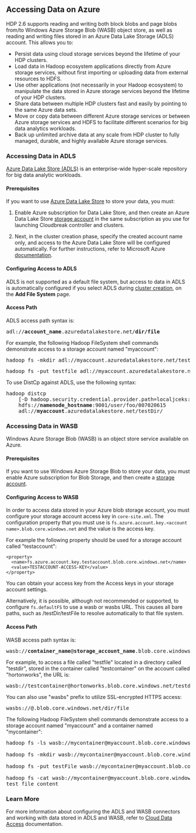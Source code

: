## Accessing Data on Azure 

HDP 2.6 supports reading and writing both block blobs and page blobs from/to Windows Azure Storage Blob (WASB) object store, as well as reading and writing files stored in an Azure Data Lake Storage (ADLS) account. This allows you to:

* Persist data using cloud storage services beyond the lifetime of your HDP clusters.  
* Load data in Hadoop ecosystem applications directly from Azure storage services, without first importing or uploading data from external resources to HDFS.  
* Use other applications (not necessarily in your Hadoop ecosystem) to manipulate the data stored in Azure storage services beyond the lifetime of your HDP clusters.  
* Share data between multiple HDP clusters fast and easily by pointing to the same Azure data sets. 
* Move or copy data between different Azure storage services or between Azure storage services and HDFS to facilitate different scenarios for big data analytics workloads.  
* Back up unlimited archive data at any scale from HDP cluster to fully managed, durable, and highly available Azure storage services.   


### Accessing Data in ADLS

[Azure Data Lake Store (ADLS)](https://azure.microsoft.com/en-in/services/data-lake-store/) is an enterprise-wide hyper-scale repository for big data analytic workloads.

#### Prerequisites

If you want to use [Azure Data Lake Store](https://azure.microsoft.com/en-in/services/data-lake-store/) to store your data, you must: 

1. Enable Azure subscription for Data Lake Store, and then create an Azure Data Lake Store [storage account](https://docs.microsoft.com/en-us/azure/data-lake-store/data-lake-store-get-started-portal) in the same subscription as you use for launching Cloudbreak controller and clusters.  
 
2. Next, in the cluster creation phase, specify the created account name only, and access to the Azure Data Lake Store will be configured automatically. For further instructions, refer to Microsoft Azure [documentation](https://docs.microsoft.com/en-us/azure/data-lake-store/data-lake-store-get-started-portal).

#### Configuring Access to ADLS 

ADLS is not supported as a default file system, but access to data in ADLS is automatically configured if you select ADLS during [cluster creation](azure-create.md), on the **Add File System** page.

#### Access Path

ADLS access path syntax is:

<pre>adl://<b>account_name</b>.azuredatalakestore.net/<b>dir/file</b></pre>

For example, the following Hadoop FileSystem shell commands demonstrate access to a storage account named "myaccount":

<pre>hadoop fs -mkdir adl://myaccount.azuredatalakestore.net/testdir</pre>

<pre>hadoop fs -put testfile adl://myaccount.azuredatalakestore.net/testdir/testfile</pre>

To use DistCp against ADLS, use the following syntax:
<pre>hadoop distcp
    [-D hadoop.security.credential.provider.path=localjceks://file/home/user/adls.jceks]
    hdfs://<b>namenode_hostname</b>:9001/user/foo/007020615
    adl://<b>myaccount</b>.azuredatalakestore.net/testDir/</pre>


### Accessing Data in WASB  

Windows Azure Storage Blob (WASB) is an object store service available on Azure.

#### Prerequisites

If you want to use Windows Azure Storage Blob to store your data, you must enable Azure subscription for Blob Storage, and then create a [storage account](https://docs.microsoft.com/en-us/azure/storage/storage-create-storage-account#create-a-storage-account).  

#### Configuring Access to WASB 

In order to access data stored in your Azure blob storage account, you must configure your storage account access key in `core-site.xml`. The configuration property that you must use is `fs.azure.account.key.<account name>.blob.core.windows.net` and the value is the access key. 

For example the following property should be used for a storage account called "testaccount": 

```
<property>
  <name>fs.azure.account.key.testaccount.blob.core.windows.net</name>
  <value>TESTACCOUNT-ACCESS-KEY</value>
</property>
```

You can obtain your access key from the Access keys in your storage account settings.

Alternatively, it is possible, although not recommended or supported, to configure `fs.defaultFS` to use a wasb or wasbs URL. This causes all bare paths, such as /testDir/testFile to resolve automatically to that file system.

#### Access Path

WASB access path syntax is:

<pre>wasb://<b>container_name</b>@<b>storage_account_name</b>.blob.core.windows.net/<b>dir/file</b></pre>

For example, to access a file called "testfile" located in a directory called "testdir", stored in the container called "testcontainer" on the account called "hortonworks", the URL is:

<pre>wasb://testcontainer@hortonworks.blob.core.windows.net/testdir/testfile</pre>

You can also use "wasbs" prefix to utilize SSL-encrypted HTTPS access:

<pre>wasbs://<container_name>@<storage_account_name>.blob.core.windows.net/dir/file</pre>

The following Hadoop FileSystem shell commands demonstrate access to a storage account named "myaccount" and a container named "mycontainer":

<pre>hadoop fs -ls wasb://mycontainer@myaccount.blob.core.windows.net/

hadoop fs -mkdir wasb://mycontainer@myaccount.blob.core.windows.net/testDir

hadoop fs -put testFile wasb://mycontainer@myaccount.blob.core.windows.net/testDir/testFile

hadoop fs -cat wasb://mycontainer@myaccount.blob.core.windows.net/testDir/testFile
test file content</pre>

### Learn More

For more information about configuring the ADLS and WASB connectors and working with data stored in ADLS and WASB, refer to [Cloud Data Access](https://docs.hortonworks.com/HDPDocuments/HDP2/HDP-2.6.1/bk_cloud-data-access/content/about.html) documentation.

